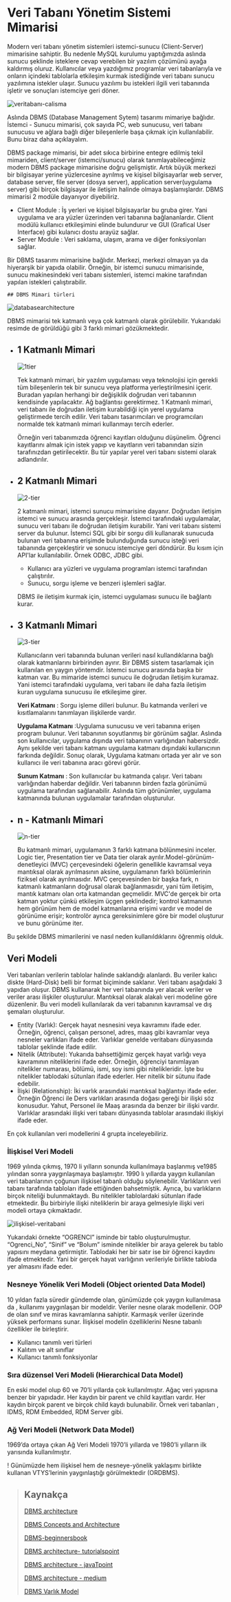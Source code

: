 

# Veri Tabanı Yönetim Sistemi Mimarisi

Modern veri tabanı yönetim sistemleri istemci-sunucu (Client-Server) mimarisine sahiptir. Bu nedenle MySQL kurulumu yaptığımızda aslında sunucu şeklinde isteklere cevap verebilen bir yazılım çözümünü ayağa kaldırmış oluruz. Kullanıcılar veya yazdığımız programlar veri tabanlarıyla ve onların içindeki tablolarla etkileşim kurmak istediğinde veri tabanı sunucu yazılımına istekler ulaşır. Sunucu yazılımı bu istekleri ilgili veri tabanında işletir ve sonuçları istemciye geri döner.

![veritabanı-calisma](figures/veritabanı-calisma.png)



Aslında DBMS (Database Management Sytem) tasarımı mimariye bağlıdır. İstemci - Sunucu mimarisi, çok sayıda PC, web sunucusu, veri tabanı sunucusu ve ağlara bağlı diğer bileşenlerle başa çıkmak için kullanılabilir.  Bunu biraz daha açıklayalım.

DBMS package mimarisi, bir adet sıkıca birbirine entegre edilmiş tekil mimariden, client/server (istemci/sunucu) olarak tanımlayabileceğimiz modern DBMS package mimarisine doğru gelişmiştir. Artık büyük merkezi bir bilgisayar yerine yüzlercesine ayrılmış ve kişisel bilgisayarlar web server, database server, file server (dosya server), application server(uygulama server) gibi birçok bilgisayar ile iletişim halinde olmaya başlamışlardır. DBMS mimarisi 2 modüle dayanıyor diyebiliriz.

* Client Module : İş yerleri ve kişisel bilgisayarlar bu gruba girer. Yani uygulama ve ara yüzler üzerinden veri tabanına bağlananlardır. Client modülü kullanıcı etkileşimini elinde bulundurur ve GUI (Grafical User Interface) gibi kulanıcı dostu arayüz sağlar.
* Server Module : Veri saklama, ulaşım, arama ve diğer fonksiyonları sağlar.

Bir DBMS tasarımı mimarisine bağlıdır. Merkezi, merkezi olmayan ya da hiyerarşik bir yapıda olabilir. Örneğin, bir istemci sunucu mimarisinde, sunucu makinesindeki veri tabanı sistemleri, istemci makine tarafından yapılan istekleri çalıştırabilir.

	## DBMS Mimari türleri



![databasearchitecture](figures/dbms-architecture.png)



DBMS mimarisi tek katmanlı veya çok katmanlı olarak görülebilir. Yukarıdaki resimde de görüldüğü gibi 3 farklı mimari gözükmektedir.

* ## 1 Katmanlı Mimari

  ![1tier](figures/1-tier.png)

   

  Tek katmanlı mimari, bir yazılım uygulaması veya teknolojisi için gerekli tüm bileşenlerin tek bir sunucu veya platforma yerleştirilmesini içerir. Buradan yapılan herhangi bir değişiklik doğrudan veri tabanının kendisinde yapılacaktır. Ağ bağlantısı gerektirmez. 1 Katmanlı mimari, veri tabanı ile doğrudan iletişim kurabildiği için yerel uygulama geliştirmede tercih edilir. Veri tabanı tasarımcıları ve programcıları normalde tek katmanlı mimari kullanmayı tercih ederler.

  Örneğin veri tabanımızda öğrenci kayıtları olduğunu düşünelim. Öğrenci kayıtlarını almak için istek yapıp ve kayıtların veri tabanından sizin tarafınızdan getirilecektir. Bu tür yapılar yerel veri tabanı sistemi olarak adlandırılır.

* ## 2 Katmanlı Mimari

  ![2-tier](figures/2-tier.png)

  2 katmanlı mimari, istemci sunucu mimarisine dayanır. Doğrudan iletişim istemci ve sunucu arasında gerçekleşir. İstemci tarafındaki uygulamalar, sunucu  veri tabanı ile doğrudan iletişim kurabilir. Yani veri tabanı sistemi server da bulunur. İstemci SQL gibi bir sorgu dili kullanarak sunucuda bulunan veri tabanına erişimde bulunduğunda  sunucu isteği veri tabanında gerçekleştirir ve sonucu istemciye geri döndürür. Bu kısım için API'lar kullanılabilir. Örnek ODBC, JDBC gibi.

  - Kullanıcı ara yüzleri ve uygulama programları istemci tarafından çalıştırılır. 
  - Sunucu, sorgu işleme ve benzeri işlemleri sağlar.

  DBMS ile iletişim kurmak için, istemci uygulaması sunucu ile bağlantı kurar.
  
* ## 3 Katmanlı Mimari

  ![3-tier](figures/3-tier.png)

  Kullanıcıların veri tabanında bulunan verileri nasıl kullandıklarına  bağlı olarak katmanlarını  birbirinden ayırır. Bir DBMS sistem tasarlamak için kullanılan en yaygın yöntemdir. İstemci sunucu arasında başka bir katman var. Bu  mimaride istemci sunucu ile doğrudan iletişim kuramaz. Yani istemci tarafındaki uygulama, veri tabanı ile daha fazla iletişim kuran uygulama sunucusu ile etkileşime girer. 

  **Veri Katmanı** : Sorgu işleme dilleri bulunur. Bu katmanda verileri ve kısıtlamalarını tanımlayan ilişkilerde vardır.

  **Uygulama Katmanı** :Uygulama sunucusu ve veri tabanına erişen program bulunur. Veri tabanının soyutlanmış  bir görünüm sağlar. Aslında son kullanıcılar, uygulama dışında veri tabanının varlığından habersizdir. Aynı şekilde veri tabanı katmanı uygulama katmanı dışındaki kullanıcının farkında değildir. Sonuç olarak, Uygulama katmanı ortada yer alır ve son kullanıcı ile veri tabanına aracı görevi görür.

  **Sunum Katmanı** : Son kullanıcılar bu katmanda çalışır. Veri tabanı varlığından haberdar değildir. Veri tabanının  birden fazla görünümü uygulama tarafından sağlanabilir. Aslında tüm görünümler, uygulama katmanında bulunan uygulamalar tarafından oluşturulur.

* ## n - Katmanlı Mimari

  ![n-tier](figures/n-tier.png)

  Bu katmanlı mimari, uygulamanın 3 farklı katmana bölünmesini inceler. Logic tier, Presentation tier ve Data tier olarak ayrılır.Model-görünüm-denetleyici (MVC) çerçevesindeki öğelerin genellikle kavramsal veya mantıksal olarak ayrılmasının aksine, uygulamanın farklı bölümlerinin fiziksel olarak ayrılmasıdır. MVC çerçevesinden bir başka fark, n katmanlı katmanların doğrusal olarak bağlanmasıdır, yani tüm iletişim, mantık katmanı olan orta katmandan geçmelidir. MVC'de gerçek bir orta katman yoktur çünkü etkileşim üçgen şeklindedir; kontrol katmanının hem görünüm hem de model katmanlarına erişimi vardır ve model de görünüme erişir; kontrolör ayrıca gereksinimlere göre bir model oluşturur ve bunu görünüme iter. 

Bu şekilde DBMS mimarilerini ve nasıl neden kullanıldıklarını öğrenmiş olduk.

## Veri Modeli

Veri tabanları verilerin tablolar halinde saklandığı alanlardı. Bu veriler kalıcı diskte (Hard-Disk) belli bir format biçiminde saklanır. Veri tabanı aşağıdaki 3 yapıdan oluşur. DBMS kullanarak her veri tabanında yer alacak veriler ve veriler arası ilişkiler oluşturulur. Mantıksal olarak alakalı veri modeline göre düzenlenir. Bu veri modeli kullanılarak da veri tabanının kavramsal ve dış şemaları oluşturulur.

* Entity (Varlık): Gerçek hayat nesnesini veya kavramını ifade eder. Örneğin, öğrenci, çalışan personel, adres, maaş gibi kavramlar veya nesneler varlıkları ifade eder. Varlıklar genelde veritabanı dünyasında tablolar şeklinde ifade edilir.
* Nitelik (Attribute): Yukarıda bahsettiğimiz gerçek hayat varlığı veya kavramının niteliklerini ifade eder. Örneğin, öğrenciyi tanımlayan nitelikler numarası, bölümü, ismi, soy ismi gibi nitelikleridir. İşte bu nitelikler tablodaki sütunları ifade ederler. Her nitelik bir sütunu ifade edebilir.
* İlişki (Relationship): İki varlık arasındaki mantıksal bağlantıyı ifade eder. Örneğin Öğrenci ile Ders varlıkları arasında doğası gereği bir ilişki söz konusudur. Yahut, Personel ile Maaş arasında da benzer bir ilişki vardır. Varlıklar arasındaki ilişki veri tabanı dünyasında tablolar arasındaki ilişkiyi ifade eder.

En çok kullanılan veri modellerini 4 grupta inceleyebiliriz.

### İlişkisel Veri Modeli

1969 yılında çıkmış, 1970 li yılların sonunda kullanılmaya başlanmış ve1985 yılından sonra yaygınlaşmaya başlamıştır. 1990 lı yıllarda yaygın kullanılan veri tabanlarının çoğunun ilişkisel tabanlı olduğu söylenebilir. Varlıkların veri tabanı tarafında tabloları ifade ettiğinden bahsetmiştik. Ayrıca, bu varlıkların birçok niteliği bulunmaktaydı. Bu nitelikler tablolardaki sütunları ifade etmektedir. Bu birbiriyle ilişki niteliklerin bir araya gelmesiyle ilişki veri modeli ortaya çıkmaktadır.

![ilişkisel-veritabani](figures/iliskisel-veritabanı.png)

Yukarıdaki örnekte “OGRENCI” isminde bir tablo oluşturulmuştur. “Ogrenci_No”, “Sinif” ve “Bolum” isminde nitelikler bir araya gelerek bu tablo yapısını meydana getirmiştir. Tablodaki her bir satır ise bir öğrenci kaydını ifade etmektedir. Yani bir gerçek hayat varlığının verileriyle birlikte tabloda yer almasını ifade eder.

### Nesneye Yönelik Veri Modeli (Object oriented Data Model) 

10 yıldan fazla süredir gündemde olan, günümüzde çok yaygın kullanılmasa da , kullanımı yaygınlaşan bir modeldir. Veriler nesne olarak modellenir. OOP de olan sınıf ve miras kavramlarına sahiptir. Karmaşık veriler üzerinde yüksek performans sunar. İlişkisel modelin  özelliklerini Nesne tabanlı özellikler ile birleştirir.

- Kullanıcı tanımlı veri türleri
- Kalıtım ve alt sınıflar
- Kullanıcı tanımlı fonksiyonlar

 ### Sıra düzensel Veri Modeli (Hierarchical Data Model)

En eski model olup 60 ve 70’li yıllarda çok kullanılmıştır. Ağaç veri yapısına benzer bir yapıdadır. Her kaydın bir parent ve child kayıtları vardır. Her kaydın birçok parent ve birçok child kaydı bulunabilir. Örnek veri tabanları , IDMS, RDM Embedded, RDM Server gibi.

### Ağ Veri Modeli (Network Data Model)  

1969’da ortaya çıkan Ağ Veri Modeli 1970’li yıllarda ve 1980’li yılların ilk yarısında kullanılmıştır.

! Günümüzde hem ilişkisel hem de nesneye-yönelik yaklaşımı birlikte kullanan VTYS’lerinin yaygınlaştığı görülmektedir (ORDBMS).

> 	## Kaynakça
>
> [DBMS architecture](https://slideplayer.biz.tr/slide/10181951/)
>
> [DBMS Concepts and Architecture](https://medium.com/oceanize-geeks/concepts-of-database-architecture-dfdc558a93e4#:~:text=A%20database%20architect%20develops%20and,single%20tier%20or%20multi%2Dtier.)
>
> [DBMS-beginnersbook](https://beginnersbook.com/2018/11/dbms-architecture/)
>
> [DBMS architecture- tutorialspoint](https://beginnersbook.com/2018/11/dbms-architecture/)
>
> [DBMS architecture - javaTpoint](https://www.javatpoint.com/dbms-architecture#:~:text=The%20DBMS%20design%20depends%20upon,are%20connected%20via%20the%20network.)
>
> [DBMS architecture - medium](https://medium.com/kodcular/katmanl%C4%B1-mimari-9fb34ef8c376)
>
> [DBMS Varlık Model](https://ozlemerden.wordpress.com/2012/02/09/veri-modelleri/#:~:text=Bir%20VTYS'yi%20kullanarak%20olu%C5%9Fturulacak,kavramsal%20ve%20d%C4%B1%C5%9F%20%C5%9Femalar%C4%B1%20olu%C5%9Fturulur.&text=Bug%C3%BCne%20kadar%20geli%C5%9Ftirilmi%C5%9F%20olan%20%C3%A7ok%20say%C4%B1da%20veri%20modeli%20vard%C4%B1r.)
>
> 